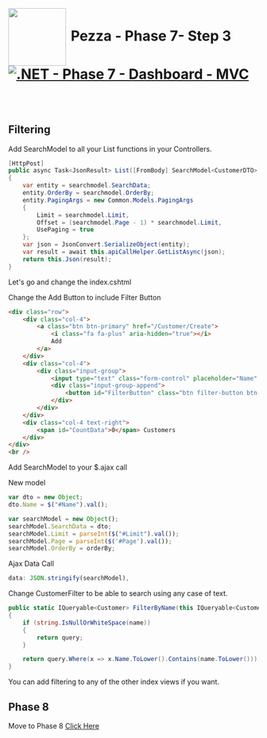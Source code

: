 <img align="left" width="116" height="116" src="../../../pezza-logo.png" />

# &nbsp;**Pezza - Phase 7- Step 3** [![.NET - Phase 7 - Dashboard - MVC](https://github.com/entelect-incubator/.NET/actions/workflows/dotnet-phase7-dashboard-mvc.yml/badge.svg)](https://github.com/entelect-incubator/.NET/actions/workflows/dotnet-phase7-dashboard-mvc.yml)

<br/><br/>

## **Filtering**

Add SearchModel to all your List functions in your Controllers.

```cs
[HttpPost]
public async Task<JsonResult> List([FromBody] SearchModel<CustomerDTO> searchmodel)
{
    var entity = searchmodel.SearchData;
    entity.OrderBy = searchmodel.OrderBy;
    entity.PagingArgs = new Common.Models.PagingArgs
    {
        Limit = searchmodel.Limit,
        Offset = (searchmodel.Page - 1) * searchmodel.Limit,
        UsePaging = true
    };
    var json = JsonConvert.SerializeObject(entity);
    var result = await this.apiCallHelper.GetListAsync(json);
    return this.Json(result);
}
```

Let's go and change the index.cshtml

Change the Add Button to include Filter Button

```html
<div class="row">
    <div class="col-4">
        <a class="btn btn-primary" href="/Customer/Create">
            <i class="fa fa-plus" aria-hidden="true"></i>
            Add
        </a>
    </div>
    <div class="col-4">
        <div class="input-group">
            <input type="text" class="form-control" placeholder="Name" id="Name" />
            <div class="input-group-append">
                <button id="FilterButton" class="btn filter-button btn-outline-secondary" type="button">Filter</button>
            </div>
        </div>
    </div>
    <div class="col-4 text-right">
        <span id="CountData">0</span> Customers
    </div>
</div>
<br />
```

Add SearchModel to your $.ajax call

New model

```js
var dto = new Object;
dto.Name = $("#Name").val();

var searchModel = new Object();
searchModel.SearchData = dto;
searchModel.Limit = parseInt($("#Limit").val());
searchModel.Page = parseInt($('#Page').val());
searchModel.OrderBy = orderBy;
```

Ajax Data Call

```js
data: JSON.stringify(searchModel),
```

Change CustomerFilter to be able to search using any case of text. 

```cs
public static IQueryable<Customer> FilterByName(this IQueryable<Customer> query, string name)
{
    if (string.IsNullOrWhiteSpace(name))
    {
        return query;
    }

    return query.Where(x => x.Name.ToLower().Contains(name.ToLower()));
}
```

You can add filtering to any of the other index views if you want.

## **Phase 8**

Move to Phase 8
[Click Here](https://github.com/entelect-incubator/.NET/tree/master/Phase%208)